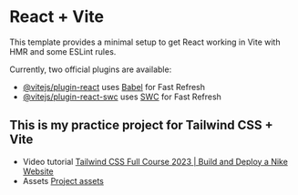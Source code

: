 # React + Vite

This template provides a minimal setup to get React working in Vite with HMR and some ESLint rules.

Currently, two official plugins are available:

- [@vitejs/plugin-react](https://github.com/vitejs/vite-plugin-react/blob/main/packages/plugin-react/README.md) uses [Babel](https://babeljs.io/) for Fast Refresh
- [@vitejs/plugin-react-swc](https://github.com/vitejs/vite-plugin-react-swc) uses [SWC](https://swc.rs/) for Fast Refresh

## This is my practice project for Tailwind CSS + Vite

- Video tutorial [Tailwind CSS Full Course 2023 | Build and Deploy a Nike Website](https://www.youtube.com/watch?v=tS7upsfuxmo&t=2978s)
- Assets [Project assets](https://drive.google.com/file/d/1ccqjc8gJ7CLvXT_vUhVT4Gmys-Ze13FK/view)
